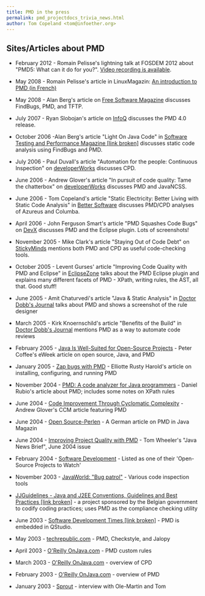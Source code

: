 ```yaml
---
title: PMD in the press
permalink: pmd_projectdocs_trivia_news.html
author: Tom Copeland <tom@infoether.org>
---
```


## Sites/Articles about PMD

*   February 2012 - Romain Pelisse's lightning talk at FOSDEM 2012 about "PMD5: What can it do for you?".
    [Video recording is available](http://video.fosdem.org/2012/lightningtalks/PMD5.webm).

*   May 2008 - Romain Pelisse's article in LinuxMagazin: [An introduction
        to PMD (in French)](http://connect.ed-diamond.com/GNU-Linux-Magazine/GLMF-105/Verifier-votre-code-Java-avec-PMD)

*   May 2008 - Alan Berg's article on
    [Free Software Magazine](http://freesoftwaremagazine.com/articles/destroy_annoying_bugs_part_1/)
    discusses FindBugs, PMD, and TFTP.

*   July 2007 - Ryan Slobojan's article on [InfoQ](http://www.infoq.com/news/2007/07/pmd)
    discusses the PMD 4.0 release.

*   October 2006 -Alan Berg's article "Light On Java Code" in
    [Software Testing and Performance Magazine [link broken]](http://www.stpmag.com/issues/stp-2006-10.pdf)
    discusses static code analysis using FindBugs and PMD.

*   July 2006 - Paul Duvall's article "Automation for the people: Continuous Inspection" on
    [developerWorks](http://www-128.ibm.com/developerworks/java/library/j-ap08016/index.html) discusses CPD.

*   June 2006 - Andrew Glover's article "In pursuit of code quality: Tame the chatterbox" on
    [developerWorks](http://www-128.ibm.com/developerworks/java/library/j-cq06306/index.html?ca=drs-)
    discusses PMD and JavaNCSS.

*   June 2006 - Tom Copeland's article "Static Electricity: Better Living with Static Code Analysis" in
    [Better Software](http://tomcopeland.blogs.com/juniordeveloper/2006/06/a_pmd_analysis_.html) discusses
    PMD/CPD analyses of Azureus and Columba.

*   April 2006 - John Ferguson Smart's article "PMD Squashes Code Bugs" on
    [DevX](http://www.devx.com/Java/Article/31286) discusses PMD and the Eclipse plugin. Lots of screenshots!

*   November 2005 - Mike Clark's article "Staying Out of Code Debt" on
    [StickyMinds](http://www.stickyminds.com/sitewide.asp?Function=edetail&amp;ObjectType=ART&amp;ObjectId=9860&amp;tth=DYN&amp;tt=siteemail&amp;iDyn=2)
    mentions both PMD and CPD as useful code-checking tools.

*   October 2005 - Levent Gurses' article "Improving Code Quality with PMD and Eclipse" in
    [EclipseZone](http://www.eclipsezone.com/articles/pmd/) talks about the PMD Eclipse plugin and explains many
    different facets of PMD - XPath, writing rules, the AST, all that.  Good stuff!

*   June 2005 - Amit Chaturvedi's article "Java & Static Analysis" in
    [Doctor Dobb's Journal](http://www.drdobbs.com/jvm/java-static-analysis/184406143) talks about PMD and shows a
    screenshot of the rule designer

*   March 2005 - Kirk Knoernschild's article "Benefits of the Build" in
    [Doctor Dobb's Journal](http://www.drdobbs.com/benefits-of-the-build/184415286) mentions PMD as a way
    to automate code reviews

*   February 2005 - [Java Is Well-Suited for Open-Source Projects](http://www.eweek.com/c/a/Application-Development/Java-Is-WellSuited-for-OpenSource-Projects/) -
    Peter Coffee's eWeek article on open source, Java, and PMD

*   January 2005 - [Zap bugs with PMD](http://www.ibm.com/developerworks/java/library/j-pmd/) - Elliotte Rusty
    Harold's article on installing, configuring, and running PMD

*   November 2004 - [PMD: A code analyzer for Java programmers](http://archive09.linux.com/feature/40235) - Daniel
    Rubio's article about PMD; includes some notes on XPath rules

*   June 2004 - [Code Improvement Through Cyclomatic Complexity](http://onjava.com/pub/a/onjava/2004/06/16/ccunittest.html) -
    Andrew Glover's CCM article featuring PMD

*   June 2004 - [Open Source-Perlen](http://tinyurl.com/3dgpe) - A German article on PMD in Java Magazin

*   June 2004 - [Improving Project Quality with PMD](http://jnb.ociweb.com/jnb/jnbJun2004.html) - Tom Wheeler's
    "Java News Brief", June 2004 issue

*   February 2004 - [Software Development](http://www.drdobbs.com/free-as-in-freedom/184415103) - Listed as one of
    their 'Open-Source Projects to Watch'

*   November 2003 - [JavaWorld: "Bug patrol"](http://www.javaworld.com/javaworld/jw-11-2003/jw-1121-quality.html) -
    Various code inspection tools

*   [JJGuidelines - Java and J2EE Conventions, Guidelines and Best Practices [link broken]](https://jjguidelines.dev.java.net/index.html) -
    a project sponsored by the Belgian government to codify coding practices; uses PMD as the compliance checking utility

*   June 2003 - [Software Development Times [link broken]](http://www.sdtimes.com/news/080/story15.htm) - PMD
    is embedded in QStudio.

*   May 2003 - [techrepublic.com](http://www.techrepublic.com/article/three-tools-that-make-java-code-review-painless-and-effective/5031836) -
    PMD, Checkstyle, and Jalopy

*   April 2003 - [O'Reilly OnJava.com](http://onjava.com/pub/a/onjava/2003/04/09/pmd_rules.html) - PMD custom rules

*   March 2003 - [O'Reilly OnJava.com](http://onjava.com/pub/a/onjava/2003/03/12/pmd_cpd.html) - overview of CPD

*   February 2003 - [O'Reilly OnJava.com](http://onjava.com/pub/a/onjava/2003/02/12/static_analysis.html) - overview of PMD

*   January 2003 - [Sprout](http://netbeans.org/community/articles/interviews/tom_copeland_ole-martin_fr.html) -
    interview with Ole-Martin and Tom
